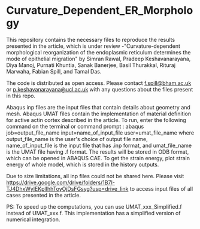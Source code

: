 # Curvature_Dependent_ER_Morphology
This repository contains the necessary files to reproduce the results presented in the article, which is under review -"Curvature-dependent morphological reorganization of the endoplasmic reticulum determines the mode of epithelial migration"
by Simran Rawal, Pradeep Keshavanarayana, Diya Manoj, Purnati Khuntia, Sanak Banerjee, Basil Thurakkal, Rituraj Marwaha, Fabian Spill, and Tamal Das.

The code is distributed as open access. 
Please contact f.spill@bham.ac.uk or p.keshavanarayana@ucl.ac.uk with any questions about the files present in this repo. 

Abaqus inp files are the input files that contain details about geometry and mesh.
Abaqus UMAT files contain the implementation of material definition for active actin cortex described in the article. 
To run, enter the following command on the terminal or command prompt : 
abaqus job=output_file_name input=name_of_input_file user=umat_file_name
where output_file_name is the user's choice of output file name, name_of_input_file is the input file that has .inp format, and umat_file_name is the UMAT file having .f format. 
The results will be stored in ODB format, which can be opened in ABAQUS CAE. 
To get the strain energy, plot strain energy of whole model, which is stored in the history outputs.

Due to size limitations, all inp files could not be shared here. Please visit https://drive.google.com/drive/folders/1B7I-TJ4DhxWylEKplIhhToyOjDsFGsyg?usp=drive_link to access input files of all cases presented in the article. 

PS: To speed up the computations, you can use UMAT_xxx_Simplified.f instead of UMAT_xxx.f. This implementation has a simplified version of numerical integration.
